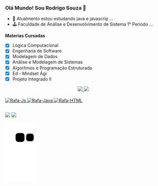 ### Olá Mundo! Sou Rodrigo Souza 👋

- 🌱 Atualmento estou estudando java e javascrip ...
- 🕹 Faculdade de Análise e Desenvolvimento de Sistema 1° Periodo ...

**Materias Cursadas**

- [X] Lógica Computacional
- [X] Engenharia de Software
- [X] Modelagem de Dados
- [X] Análise e Modelagem de Sistemas
- [X] Algoritmos e Programação Estruturada
- [X] Ed - Mindset Ági
- [X] Projeto Integrado II

<div align="center">
  <a href="https://github.com/Hub-Rodrigo">
  <img height="180em" src="https://github-readme-stats.vercel.app/api?username=Hub-Rodrigo&show_icons=true&theme=dark&include_all_commits=true&count_private=true"/>
  <img height="180em" src="https://github-readme-stats.vercel.app/api/top-langs/?username=Hub-Rodrigo&layout=compact&langs_count=7&theme=dark"/>
</div>

<div style="display: inline_block"><br>
  <img align="center" alt="Rafa-Js" height="30" width="40" src="https://cdn.jsdelivr.net/gh/devicons/devicon/icons/javascript/javascript-original.svg" />
  <img align="center" alt="Rafa-Java" height="30" width="40" src="https://cdn.jsdelivr.net/gh/devicons/devicon/icons/java/java-original-wordmark.svg" />
  <img align="center" alt="Rafa-HTML" height="30" width="40" src="https://cdn.jsdelivr.net/gh/devicons/devicon/icons/html5/html5-original-wordmark.svg" />
                  
</div>

##

<div> 
  <a href = "mailto:dev.rodrigosf@gmail.com"><img src="https://img.shields.io/badge/-Gmail-%23333?style=for-the-badge&logo=gmail&logoColor=white" target="_blank"></a>
  <a href="https://www.linkedin.com/in/rodrigo-souza-7b8807250/" target="_blank"><img src="https://img.shields.io/badge/-LinkedIn-%230077B5?style=for-the-badge&logo=linkedin&logoColor=white" target="_blank"></a> 
  
   
   
   ![Snake animation](https://github.com/Hub-Rodrigo/Hub-Rodrigo/blob/output/github-contribution-grid-snake.svg)
 

 
